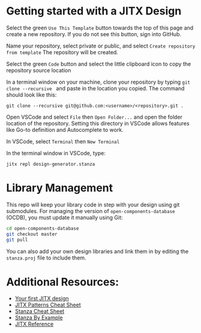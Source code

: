 # Getting started with a JITX Design

Select the green `Use This Template` button towards the top of this page and create a new repository. If you do not see this button, sign into GitHub.

Name your repository, select private or public, and select `Create repository from template` The repository will be created.

Select the green `Code` button and select the little clipboard icon to copy the repository source location

In a terminal window on your machine, clone your repository by typing `git clone --recursive ` and paste in the location you copied. The command should look like this:

```
git clone --recursive git@github.com:<username>/<repository>.git .
```

Open VSCode and select `File` then `Open Folder...` and open the folder location of the repository. Setting this directory in VSCode allows features like Go-to definition and Autocomplete to work.

In VSCode, select `Terminal` then `New Terminal`

In the terminal window in VSCode, type:

```
jitx repl design-generator.stanza
```


# Library Management

This repo will keep your library code in step with your design using git submodules. For managing the version of `open-components-database` (OCDB), you must update it manually using Git:

```bash
cd open-components-database
git checkout master
git pull
```

You can also add your own design libraries and link them in by editing the `stanza.proj` file to include them. 


# Additional Resources:

- [Your first JITX design](https://docs.jitx.com/tutorials/quickstart-1.html)
- [JITX Patterns Cheat Sheet](https://docs.jitx.com/reference/jitx-cheat-sheet.html)
- [Stanza Cheat Sheet](https://docs.jitx.com/reference/stanza.html)
- [Stanza By Example](http://lbstanza.org/stanzabyexample.html)
- [JITX Reference](https://docs.jitx.com/reference/SUMMARY.html)
